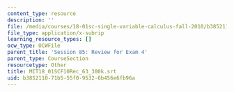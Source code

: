 ```yaml
---
content_type: resource
description: ''
file: /media/courses/18-01sc-single-variable-calculus-fall-2010/b385211071b555f095326b456e6fb96a_MIT18_01SCF10Rec_63_300k.vtt
file_type: application/x-subrip
learning_resource_types: []
ocw_type: OCWFile
parent_title: 'Session 85: Review for Exam 4'
parent_type: CourseSection
resourcetype: Other
title: MIT18_01SCF10Rec_63_300k.srt
uid: b3852110-71b5-55f0-9532-6b456e6fb96a
---
```

